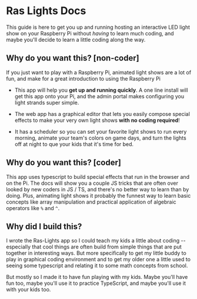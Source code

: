 # Ras Lights Docs

This guide is here to get you up and running hosting an interactive LED light
show on your Raspberry Pi without *having* to learn much coding, and maybe
you'll decide to learn a little coding along the way.

## Why do you want this? \[non-coder\]

If you just want to play with a Raspberry Pi, animated light shows are a lot of
fun, and make for a great introduction to using the Raspberry Pi

- This app will help you **get up and running quickly**. A one line install will
get this app onto your Pi, and the admin portal makes configuring you light
strands super simple.

- The web app has a graphical editor that lets you easily compose special
effects to make your very own light shows **with no coding required**!
  
- It has a scheduler so you can set your favorite light shows to run every
morning, animate your team's colors on game days, and turn the lights off at
night to que your kids that it's time for bed.

## Why do you want this? \[coder\]

This app uses typescript to build special effects that run in the browser and on
the Pi.  The docs will show you a couple JS tricks that are often over looked by
new coders in JS / TS, and there's no better way to learn than by doing.  Plus,
animating light shows it probably the funnest way to learn basic concepts like
array manipulation and practical application of algebraic operators like `%` and `^`.

## Why did I build this?

I wrote the Ras-Lights app so I could teach my kids a little about coding --
especially that cool things are often build from simple things that are put
together in interesting ways. But more specifically to get my little buddy to
play in graphical coding environment and to get my older one a little used to
seeing some typescript and relating it to some math concepts from school.

But mostly so I made it to have fun playing with my kids. Maybe you'll have fun
too, maybe you'll use it to practice TypeScript, and maybe you'll use it with
your kids too.


